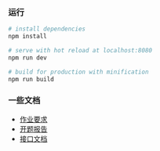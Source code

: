 ### 运行
``` bash
# install dependencies
npm install

# serve with hot reload at localhost:8080
npm run dev

# build for production with minification
npm run build
```


### 一些文档

+ [作业要求](./doc/作业要求.md)
+ [开题报告](./doc/开题报告.md)
+ [接口文档](./doc/接口文档.md)